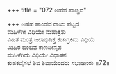 +++
title = "072 ಅಹಹ ಪಾಣ್ಡವ"

+++
ಅಹಹ ಪಾಂಡವ ರಾಯ ಪಟ್ಟದ   
ಮಹಿಳೆಗೀ ವಿಧಿಯೇ ಮಹಾಕ್ರತು  
ವಿಹಿತ ಮಂತ್ರ ಜಲಾಭಿಷಿಕ್ತ ಕಚಾಗ್ರಕಿದು ವಿಧಿಯೆ   
ಮಿಹಿರ ಬಿಂಬವ ಕಾಣದೀನೃಪ  
ಮಹಿಳೆಗಿದು ವಿಧಿಯೇ ವಿಧಾತನ   
ಕುಹಕವೈಸಲೆ ಶಿವ ಶಿವಾಯೆಂದರು ಸಭಾಜನರು    ॥72॥